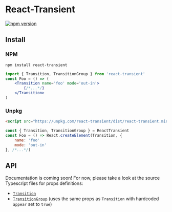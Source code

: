 # React-Transient
[![npm version](https://badge.fury.io/js/react-transient.svg)](https://badge.fury.io/js/react-transient)
## Install
### NPM
```
npm install react-transient
```
```jsx
import { Transition, TransitionGroup } from 'react-transient'
const Foo = () => (
    <Transition name='foo' mode='out-in'>
        {/*...*/}
    </Transition>
)
```
### Unpkg
```html
<script src="https://unpkg.com/react-transient/dist/react-transient.min.js"></script>
```
```js
const { Transition, TransitionGroup } = ReactTransient
const Foo = () => React.createElement(Transition, {
    name: 'foo'
    mode: 'out-in'
}, /*...*/)
```
## API
Documentation is coming soon! For now, please take a look at the source Typescript files for props definitions:
* [`Transition`](https://github.com/ferdaber/react-transient/blob/master/src/lib/Transition.tsx)
* [`TransitionGroup`](https://github.com/ferdaber/react-transient/blob/master/src/lib/TransitionGroup.tsx) (uses the same props as `Transition` with hardcoded `appear` set to `true`)
